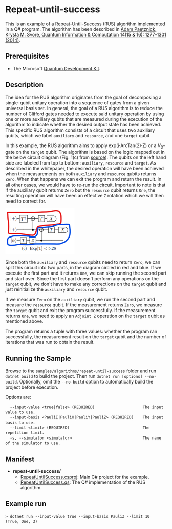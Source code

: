 # Repeat-until-success

This is an example of a Repeat-Until-Success (RUS) algorithm implemented in a Q# program.
The algorithm has been described in [Adam Paetznick, Krysta M. Svore, Quantum Information & Computation 14(15 & 16): 1277-1301 (2014)](https://arxiv.org/abs/1311.1074).

## Prerequisites ##

- The Microsoft [Quantum Development Kit](https://docs.microsoft.com/quantum/install-guide/).
## Description

The idea for the RUS algorithm originates from the goal of decomposing a single-qubit unitary operation into a sequence of gates from a given universal basis set. In general, the goal of a RUS algorithm is to reduce the number of Clifford gates needed to execute said unitary operation by using one or more auxiliary qubits that are measured during the execution of the algorithm to indicate whether the desired output state has been achieved. This specific RUS algorithm consists of a circuit that uses two auxiliary qubits, which we label `auxiliary` and `resource`, and one `target` qubit.

In this example, the RUS algorithm aims to apply exp(i⋅ArcTan(2)⋅Z) or a $V_3$-gate on the `target` qubit. The algorithm is based on the logic mapped out in the below circuit diagram (Fig. 1(c) from [source](https://arxiv.org/abs/1311.1074)). The qubits on the left hand side are labeled from top to bottom: `auxiliary`, `resource` and `target`. As described in the whitepaper, the desired operation will have been achieved when the measurements on both `auxiliary` and `resource` qubits returns `Zero`. When that happens we can exit the program and return the result. In all other cases, we would have to re-run the circuit. Important to note is that if the auxiliary qubit returns `Zero` but the `resource` qubit returns `One`, the resulting operation will have been an effective `Z` rotation which we will then need to correct for.

![RUS circuit diagram](RUS.png)

Since both the `auxiliary` and `resource` qubits need to return `Zero`, we can split this circuit into two parts, in the diagram circled in red and blue. If we execute the first part and it returns `One`, we can skip running the second part and start over. Since the first part doesn't perform any operations on the `target` qubit, we don't have to make any corrections on the `target` qubit and just reinitialize the `auxiliary` and `resource` qubit.

If we measure `Zero` on the `auxiliary` qubit, we run the second part and measure the `resource` qubit. If the measurement returns `Zero`, we measure the `target` qubit and exit the program successfully. If the measurement returns `One`, we need to apply an `Adjoint Z` operation on the `target` qubit as mentioned above.

The program returns a tuple with three values: whether the program ran successfully, the measurement result on the `target` qubit and the number of iterations that was run to obtain the result.

## Running the Sample

Browse to the `samples/algorithms/repeat-until-success` folder and run `dotnet build` to build the project. Then run `dotnet run [options] --no-build`. Optionally, omit the `--no-build` option to automatically build the project before execution.

Options are:
```
  --input-value <true|false> (REQUIRED)                     The input value to use.
  --input-basis <PauliI|PauliX|PauliY|PauliZ> (REQUIRED)    The input basis to use.
  --limit <limit> (REQUIRED)                                The repetition limit.
  -s, --simulator <simulator>                               The name of the simulator to use.
```

## Manifest

- **repeat-until-success/**
  - [RepeatUntilSuccess.csproj](./RepeatUntilSuccess.csproj): Main C# project for the example.
  - [RepeatUntilSuccess.qs](./RepeatUntilSuccess.qs): The Q# implementation of the RUS algorithm.

## Example run

```
> dotnet run --input-value true --input-basis PauliZ --limit 10
(True, One, 3)
```
